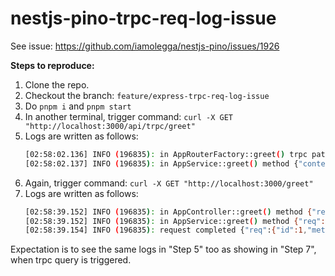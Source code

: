 # nestjs-pino-trpc-req-log-issue

See issue: https://github.com/iamolegga/nestjs-pino/issues/1926

**Steps to reproduce:**
1. Clone the repo.
2. Checkout the branch: `feature/express-trpc-req-log-issue`
3. Do `pnpm i` and `pnpm start`
4. In another terminal, trigger command: `curl -X GET "http://localhost:3000/api/trpc/greet"`
5. Logs are written as follows:
    ```sh
    [02:58:02.136] INFO (196835): in AppRouterFactory::greet() trpc path {"context":"AppRouterFactory"}
    [02:58:02.137] INFO (196835): in AppService::greet() method {"context":"AppService"}
    ```
6. Again, trigger command: `curl -X GET "http://localhost:3000/greet"`
7. Logs are written as follows:
    ```sh
    [02:58:39.152] INFO (196835): in AppController::greet() method {"req":{"id":1,"method":"GET","url":"/greet","query":{},"params":{"0":"greet"},"headers":{"host":"localhost:3000","user-agent":"curl/7.81.0","accept":"*/*"},"remoteAddress":"::ffff:127.0.0.1","remotePort":34612},"context":"AppController"}
    [02:58:39.152] INFO (196835): in AppService::greet() method {"req":{"id":1,"method":"GET","url":"/greet","query":{},"params":{"0":"greet"},"headers":{"host":"localhost:3000","user-agent":"curl/7.81.0","accept":"*/*"},"remoteAddress":"::ffff:127.0.0.1","remotePort":34612},"context":"AppService"}
    [02:58:39.154] INFO (196835): request completed {"req":{"id":1,"method":"GET","url":"/greet","query":{},"params":{"0":"greet"},"headers":{"host":"localhost:3000","user-agent":"curl/7.81.0","accept":"*/*"},"remoteAddress":"::ffff:127.0.0.1","remotePort":34612},"res":{"statusCode":200,"headers":{"x-powered-by":"Express","content-type":"text/html; charset=utf-8","content-length":"12","etag":"W/\"c-Lve95gjOVATpfV8EL5X4nxwjKHE\""}},"responseTime":3}
    ```
Expectation is to see the same logs in "Step 5" too as showing in "Step 7", when trpc query is triggered.